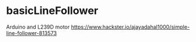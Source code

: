 # basicLineFollower
Arduino and L239D motor
https://www.hackster.io/ajayadahal1000/simple-line-follower-813573
